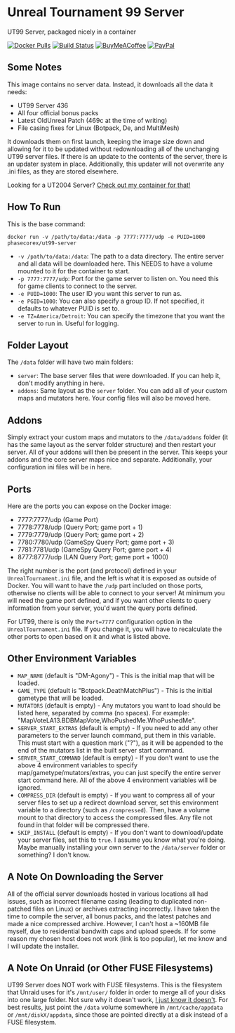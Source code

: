 # Unreal Tournament 99 Server
UT99 Server, packaged nicely in a container

[![Docker Pulls](https://img.shields.io/docker/pulls/phasecorex/ut99-server)](https://hub.docker.com/r/phasecorex/ut99-server)
[![Build Status](https://github.com/PhasecoreX/docker-ut99-server/workflows/build/badge.svg)](https://github.com/PhasecoreX/docker-ut99-server/actions?query=workflow%3Abuild)
[![BuyMeACoffee](https://img.shields.io/badge/buy%20me%20a%20coffee-donate-orange)](https://buymeacoff.ee/phasecorex)
[![PayPal](https://img.shields.io/badge/paypal-donate-blue)](https://paypal.me/pcx)

## Some Notes
This image contains no server data. Instead, it downloads all the data it needs:
 - UT99 Server 436
 - All four official bonus packs
 - Latest OldUnreal Patch (469c at the time of writing)
 - File casing fixes for Linux (Botpack, De, and MultiMesh)

It downloads them on first launch, keeping the image size down and allowing for it to be updated without redownloading all of the unchanging UT99 server files. If there is an update to the contents of the server, there is an updater system in place. Additionally, this updater will not overwrite any .ini files, as they are stored elsewhere.

Looking for a UT2004 Server? [Check out my container for that!](https://github.com/PhasecoreX/docker-ut2004-server)

## How To Run
This is the base command:
```
docker run -v /path/to/data:/data -p 7777:7777/udp -e PUID=1000 phasecorex/ut99-server
```
- `-v /path/to/data:/data`: The path to a data directory. The entire server and all data will be downloaded here. This NEEDS to have a volume mounted to it for the container to start.
- `-p 7777:7777/udp`: Port for the game server to listen on. You need this for game clients to connect to the server.
- `-e PUID=1000`: The user ID you want this server to run as.
- `-e PGID=1000`: You can also specify a group ID. If not specified, it defaults to whatever PUID is set to.
- `-e TZ=America/Detroit`: You can specify the timezone that you want the server to run in. Useful for logging.

## Folder Layout
The `/data` folder will have two main folders:
- `server`: The base server files that were downloaded. If you can help it, don't modify anything in here.
- `addons`: Same layout as the `server` folder. You can add all of your custom maps and mutators here. Your config files will also be moved here.

## Addons
Simply extract your custom maps and mutators to the `/data/addons` folder (it has the same layout as the server folder structure) and then restart your server. All of your addons will then be present in the server. This keeps your addons and the core server maps nice and separate. Additionally, your configuration ini files will be in here.

## Ports
Here are the ports you can expose on the Docker image:
- 7777:7777/udp  (Game Port)
- 7778:7778/udp  (Query Port; game port + 1)
- 7779:7779/udp  (Query Port; game port + 2)
- 7780:7780/udp  (GameSpy Query Port; game port + 3)
- 7781:7781/udp  (GameSpy Query Port; game port + 4)
- 8777:8777/udp  (LAN Query Port; game port + 1000)

The right number is the port (and protocol) defined in your `UnrealTournament.ini` file, and the left is what it is exposed as outside of Docker. You will want to have the `/udp` part included on those ports, otherwise no clients will be able to connect to your server! At minimum you will need the game port defined, and if you want other clients to query information from your server, you'd want the query ports defined.

For UT99, there is only the `Port=7777` configuration option in the `UnrealTournament.ini` file. If you change it, you will have to recalculate the other ports to open based on it and what is listed above.

## Other Environment Variables
- `MAP_NAME` (default is "DM-Agony") - This is the initial map that will be loaded.
- `GAME_TYPE` (default is "Botpack.DeathMatchPlus") - This is the initial gametype that will be loaded.
- `MUTATORS` (default is empty) - Any mutators you want to load should be listed here, separated by comma (no spaces). For example: "MapVoteLA13.BDBMapVote,WhoPushedMe.WhoPushedMe".
- `SERVER_START_EXTRAS` (default is empty) - If you need to add any other parameters to the server launch command, put them in this variable. This must start with a question mark ("?"), as it will be appended to the end of the mutators list in the built server start command.
- `SERVER_START_COMMAND` (default is empty) - If you don't want to use the above 4 environment variables to specify map/gametype/mutators/extras, you can just specify the entire server start command here. All of the above 4 environment variables will be ignored.
- `COMPRESS_DIR` (default is empty) - If you want to compress all of your server files to set up a redirect download server, set this environment variable to a directory (such as `/compressed`). Then, have a volume mount to that directory to access the compressed files. Any file not found in that folder will be compressed there.
- `SKIP_INSTALL` (default is empty) - If you don't want to download/update your server files, set this to `true`. I assume you know what you're doing. Maybe manually installing your own server to the `/data/server` folder or something? I don't know.

## A Note On Downloading the Server
All of the official server downloads hosted in various locations all had issues, such as incorrect filename casing (leading to duplicated non-patched files on Linux) or archives extracting incorrectly. I have taken the time to compile the server, all bonus packs, and the latest patches and made a nice compressed archive. However, I can't host a ~160MB file myself, due to residential bandwith caps and upload speeds. If for some reason my chosen host does not work (link is too popular), let me know and I will update the installer.

## A Note On Unraid (or Other FUSE Filesystems)
UT99 Server does NOT work with FUSE filesystems. This is the filesystem that Unraid uses for it's `/mnt/user/` folder in order to merge all of your disks into one large folder. Not sure why it doesn't work, [I just know it doesn't](https://github.com/PhasecoreX/docker-ut2004-server/issues/5). For best results, just point the `/data` volume somewhere in `/mnt/cache/appdata` or `/mnt/diskX/appdata`, since those are pointed directly at a disk instead of a FUSE filesystem.
